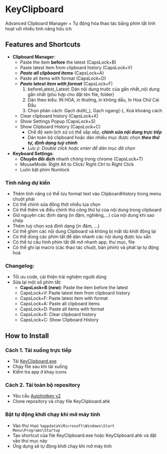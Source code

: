 # KeyClipboard

Advanced Clipboard Manager + Tự động hóa thao tác bằng phím tắt linh hoạt với nhiều tính năng hữu ích

## Features and Shortcuts

- **Clipboard Manager**:
    - Paste the item **before** the latest (CapsLock+B) 
    - Paste latest item from clipboard history (CapsLock+V)
    - ***Paste all clipboard items*** (CapsLock+A)
    - Paste all items with format (CapsLock+D)
    - ***Paste latest item with format*** (CapsLock+F)
        1. beforeLatest_Latest: Dán nội dung trước của gần nhất_nội dung gần nhất 
            (phù hợp cho đặt tên file, folder)
        2. Dán theo kiểu: IN HOA, in thường, in không dấu, In Hoa Chữ Cái Đầu
        3. Chọn phân cách: Gạch dưới(_), Gạch ngang(-), Xoá khoảng cách
    - Clear clipboard history (CapsLock+X)
    - Show Settings Popup (CapsLock+S)
    - Show Clipboard History (CapsLock+C)
        - Chế độ xem lịch sử có thể sắp xếp, ***chỉnh sửa nội dung trực tiếp***
        - Dán toàn bộ clipboard hoặc dán nhiều mục được chọn ***theo thứ tự, định dạng tuỳ chỉnh***
        - *Lưu ý: Double click hoặc enter để dán mục đã chọn*
- **Keyboard Settings**:
    - **Chuyển đổi dịch** nhanh chóng trong chrome (CapsLock+T)
    - MouseMode: Right Alt to Click/ Right Ctrl to Right Click
    - Luôn bật phím Numlock 
 
### Tính năng dự kiến
- Thêm tính năng có thể lưu format text vào ClipboardHistory trong menu chuột phải
- Có thể chỉnh sửa đồng thời nhiều lựa chọn
- Có thể thêm và điều chỉnh thủ công thứ tự của nội dung trong clipboard
- Giữ nguyên các định dạng (in đậm, nghiêng,...) của nội dung khi sao chép
- Thêm tuỳ chọn xoá định dạng (in đậm, ...)
- Có thể ghim các nội dung Clipboard và không bị mất dù khởi động lại
- Có thể dùng các phím tắt để dán nhanh các nội dung được lưu sẵn
- Có thể tự cấu hình phím tắt để mở nhanh app, thư mục, file
- Có thể ghi lại macro (các thao tác chuột, bàn phím) và phát lại tự động hoá

### Changelog:
- Tối ưu code, cải thiện trải nghiệm người dùng
- Sửa lại một số phím tắt:
    - **CapsLock+B (new)**: Paste the item before the latest
    - CapsLock+V: Paste latest item from clipboard history
    - CapsLock+F: Paste latest item with format
    - CapsLock+A: Paste all clipboard items
    - CapsLock+D: Paste all items with format
    - CapsLock+X: Clear clipboard history
    - CapsLock+C: Show Clipboard History

## How to Install

### Cách 1. Tải xuống trực tiếp

- Tải [KeyClipboard.exe](https://github.com/nvbangg/KeyClipboard/releases/latest)
- Chạy file sau khi tải xuống
- Kiểm tra app ở khay icons
    
### Cách 2. Tải toàn bộ repository

- Yêu cầu [Autohotkey v2](https://www.autohotkey.com)
- Clone repository và chạy file KeyClipboard.ahk

### Bật tự động khởi chạy khi mở máy tính

 - Vào thư mục `%appdata%\Microsoft\Windows\Start Menu\Programs\Startup`
 - Tạo shortcut của file KeyClipboard.exe hoặc KeyClipboard.ahk và đặt vào thư mục này
 - Ứng dụng sẽ tự động khởi chạy khi mở máy tính

